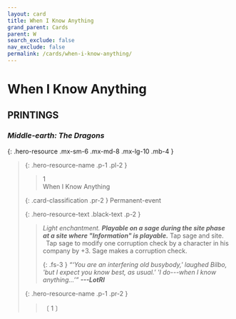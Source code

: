 ```yaml
---
layout: card
title: When I Know Anything
grand_parent: Cards
parent: W
search_exclude: false
nav_exclude: false
permalink: /cards/when-i-know-anything/
---
```


# When I Know Anything


## PRINTINGS


### _Middle-earth: The Dragons_

{: .hero-resource .mx-sm-6 .mx-md-8 .mx-lg-10 .mb-4 }
> {: .hero-resource-name .p-1 .pl-2 }
> > <div class="card-mp">1</div>
> > <div class="card-name">When I Know Anything</div>
>
> {: .card-classification .pr-2 }
> Permanent-event
>
> {: .hero-resource-text .black-text .p-2 }
> > _Light enchantment._ ***Playable on a sage during the site phase at a site where "Information" is playable.*** Tap sage and site. <br>&ensp;Tap sage to modify one corruption check by a character in his company by +3. Sage makes a corruption check. 
> > 
> > {: .fs-3 } 
> > _“‘You are an interfering old busybody,' laughed Bilbo, 'but I expect you know best, as usual.' 'I do---when I know anything...’”_ ***---&#65279;LotRI*** 
> 
> {: .hero-resource-name .p-1 .pr-2 }
> > <div class="card-shield"></div>
> > <div class="card-corruption">〔 1 〕</div>
